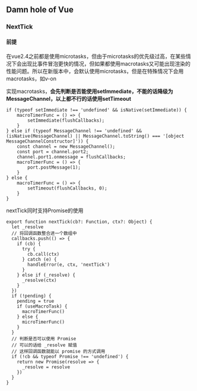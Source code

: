 ## Damn hole of Vue

### NextTick

#### 前提

在vue2.4之前都是使用microtasks，但由于microtasks的优先级过高，在某些情况下会出现比事件冒泡更快的情况，但如果都使用macrotasks又可能出现渲染的性能问题。所以在新版本中，会默认使用microtasks，但是在特殊情况下会用macrotasks，如v-on

实现macrotasks，**会先判断是否能使用setImmediate，不能的话降级为MessageChannel，以上都不行的话使用setTimeout**

```
if (typeof setImmediate !== 'undefined' && isNative(setImmediate)) {
    macroTimerFunc = () => {
        setImmediate(flushCallbacks);
    }
} else if (typeof MessageChannel !== 'undefined' && (isNative(MessageChannel) || MessageChannel.toString() === '[object MessageChannelConstructor]')) {
    const channel = new MessageChannel();
    const port = channel.port2;
    channel.port1.onmessage = flushCallbacks;
    macroTimerFunc = () => {
        port.postMessage(1);
    }
} else {
    macroTimerFunc = () => {
        setTimeout(flushCallbacks, 0);
    }
}
```

nextTick同时支持Promise的使用

```
export function nextTick(cb?: Function, ctx?: Object) {
  let _resolve
  // 将回调函数整合进一个数组中
  callbacks.push(() => {
    if (cb) {
      try {
        cb.call(ctx)
      } catch (e) {
        handleError(e, ctx, 'nextTick')
      }
    } else if (_resolve) {
      _resolve(ctx)
    }
  })
  if (!pending) {
    pending = true
    if (useMacroTask) {
      macroTimerFunc()
    } else {
      microTimerFunc()
    }
  }
  // 判断是否可以使用 Promise 
  // 可以的话给 _resolve 赋值
  // 这样回调函数就能以 promise 的方式调用
  if (!cb && typeof Promise !== 'undefined') {
    return new Promise(resolve => {
      _resolve = resolve
    })
  }
}
```

